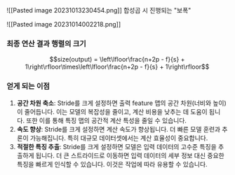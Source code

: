 ![[Pasted image 20231013230454.png]]
합성곱 시 진행되는 "보폭"

![[Pasted image 20231014002218.png]]
### 최종 연산 결과 행렬의 크기

$$size(output) = \left\lfloor\frac{n+2p - f}{s} + 1\right\rfloor\times\left\lfloor\frac{n+2p - f}{s} + 1\right\rfloor$$


### 얻게 되는 이점
1. **공간 차원 축소**: Stride를 크게 설정하면 출력 feature 맵의 공간 차원(너비와 높이)이 줄어듭니다. 이는 모델의 복잡성을 줄이고, 계산 비용을 낮추는 데 도움이 됩니다. 또한 이를 통해 특징 맵의 공간적 계산 특성을 줄일 수 있습니다.
2. **속도 향상**: Stride를 크게 설정하면 계산 속도가 향상됩니다. 더 빠른 모델 훈련과 추론이 가능해집니다. 특히 대규모 데이터셋에서는 계산 효율성이 중요합니다.
3. **적절한 특징 추출**: Stride를 크게 설정하면 모델은 입력 데이터의 고수준 특징을 추출하게 됩니다. 더 큰 스트라이드로 이동하면 입력 데이터의 세부 정보 대신 중요한 특징을 빠르게 인식할 수 있습니다. 이것은 작업에 따라 유용할 수 있습니다.